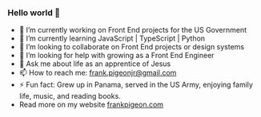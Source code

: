 ### Hello world 👋 

- 🔭 I’m currently working on Front End projects for the US Government
- 🌱 I’m currently learning JavaScript | TypeScript | Python
- 👯 I’m looking to collaborate on Front End projects or design systems
- 🤔 I’m looking for help with growing as a Front End Engineer
- 💬 Ask me about life as an apprentice of Jesus
- 📫 How to reach me: frank.pigeonjr@gmail.com
- ⚡ Fun fact: Grew up in Panama, served in the US Army, enjoying family life, music, and reading books. 
- Read more on my website [frankpigeon.com](https://frankpigeon.com)
